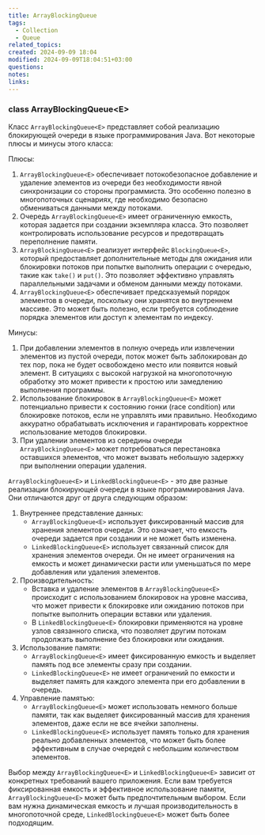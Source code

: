 ```yaml
---
title: ArrayBlockingQueue
tags:
  - Collection
  - Queue
related_topics: 
created: 2024-09-09 18:04
modified: 2024-09-09T18:04:51+03:00
questions: 
notes: 
links: 
---
```

### class ArrayBlockingQueue\<E>

Класс `ArrayBlockingQueue<E>` представляет собой реализацию блокирующей очереди в языке программирования Java. Вот некоторые плюсы и минусы этого класса:

Плюсы:

1. `ArrayBlockingQueue<E>` обеспечивает потокобезопасное добавление и удаление элементов из очереди без необходимости явной синхронизации со стороны программиста. Это особенно полезно в многопоточных сценариях, где необходимо безопасно обмениваться данными между потоками.
2. Очередь `ArrayBlockingQueue<E>` имеет ограниченную емкость, которая задается при создании экземпляра класса. Это позволяет контролировать использование ресурсов и предотвращать переполнение памяти.
3. `ArrayBlockingQueue<E>` реализует интерфейс `BlockingQueue<E>`, который предоставляет дополнительные методы для ожидания или блокировки потоков при попытке выполнить операции с очередью, такие как `take()` и `put()`. Это позволяет эффективно управлять параллельными задачами и обменом данными между потоками.
4. `ArrayBlockingQueue<E>` обеспечивает предсказуемый порядок элементов в очереди, поскольку они хранятся во внутреннем массиве. Это может быть полезно, если требуется соблюдение порядка элементов или доступ к элементам по индексу.

Минусы:

1. При добавлении элементов в полную очередь или извлечении элементов из пустой очереди, поток может быть заблокирован до тех пор, пока не будет освобождено место или появится новый элемент. В ситуациях с высокой нагрузкой на многопоточную обработку это может привести к простою или замедлению выполнения программы.
2. Использование блокировок в `ArrayBlockingQueue<E>` может потенциально привести к состоянию гонки (race condition) или блокировке потоков, если не управлять ими правильно. Необходимо аккуратно обрабатывать исключения и гарантировать корректное использование методов блокировки.
3. При удалении элементов из середины очереди `ArrayBlockingQueue<E>` может потребоваться перестановка оставшихся элементов, что может вызвать небольшую задержку при выполнении операции удаления.

`ArrayBlockingQueue<E>` и `LinkedBlockingQueue<E>` - это две разные реализации блокирующей очереди в языке программирования Java. Они отличаются друг от друга следующим образом:

1. Внутреннее представление данных:
    - `ArrayBlockingQueue<E>` использует фиксированный массив для хранения элементов очереди. Это означает, что емкость очереди задается при создании и не может быть изменена.
    - `LinkedBlockingQueue<E>` использует связанный список для хранения элементов очереди. Он не имеет ограничения на емкость и может динамически расти или уменьшаться по мере добавления или удаления элементов.
2. Производительность:
    - Вставка и удаление элементов в `ArrayBlockingQueue<E>` происходит с использованием блокировок на уровне массива, что может привести к блокировке или ожиданию потоков при попытке выполнить операции вставки или удаления.
    - В `LinkedBlockingQueue<E>` блокировки применяются на уровне узлов связанного списка, что позволяет другим потокам продолжать выполнение без блокировки или ожидания.
3. Использование памяти:
    - `ArrayBlockingQueue<E>` имеет фиксированную емкость и выделяет память под все элементы сразу при создании.
    - `LinkedBlockingQueue<E>` не имеет ограничений по емкости и выделяет память для каждого элемента при его добавлении в очередь.
4. Управление памятью:
    - `ArrayBlockingQueue<E>` может использовать немного больше памяти, так как выделяет фиксированный массив для хранения элементов, даже если не все ячейки заполнены.
    - `LinkedBlockingQueue<E>` использует память только для хранения реально добавленных элементов, что может быть более эффективным в случае очередей с небольшим количеством элементов.

Выбор между `ArrayBlockingQueue<E>` и `LinkedBlockingQueue<E>` зависит от конкретных требований вашего приложения. Если вам требуется фиксированная емкость и эффективное использование памяти, `ArrayBlockingQueue<E>` может быть предпочтительным выбором. Если вам нужна динамическая емкость и лучшая производительность в многопоточной среде, `LinkedBlockingQueue<E>` может быть более подходящим.